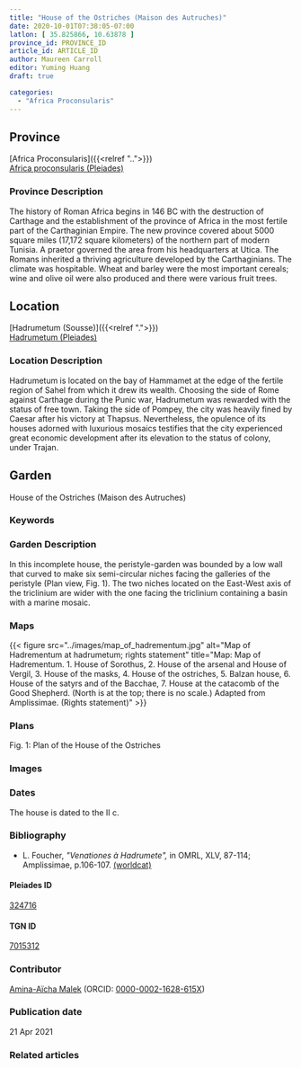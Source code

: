 ```yaml
---
title: "House of the Ostriches (Maison des Autruches)"
date: 2020-10-01T07:38:05-07:00
latlon: [ 35.825866, 10.63878 ]
province_id: PROVINCE_ID
article_id: ARTICLE_ID
author: Maureen Carroll
editor: Yuming Huang
draft: true

categories:
  - "Africa Proconsularis"
---
```


## Province
[Africa Proconsularis]({{<relref "..">}}) \
[Africa proconsularis (Pleiades)](https://pleiades.stoa.org/places/991341)

### Province Description
The history of Roman Africa begins in 146 BC with the destruction of Carthage and the establishment of the province of Africa in the most fertile part of the Carthaginian Empire.  The new province covered about 5000 square miles (17,172 square kilometers) of the northern part of modern Tunisia.  A praetor governed the area from his headquarters at Utica.  The Romans inherited a thriving agriculture developed by the Carthaginians.  The climate was hospitable.  Wheat and barley were the most important cereals; wine and olive oil were also produced and there were various fruit trees.

## Location

[Hadrumetum (Sousse)]({{<relref ".">}}) \
[Hadrumetum (Pleiades)](https://pleiades.stoa.org/places/324716)

### Location Description
Hadrumetum is located on the bay of Hammamet at the edge of the fertile region of Sahel from which it drew its wealth.  Choosing the side of Rome against Carthage during the Punic war, Hadrumetum was rewarded with the status of free town. Taking the side of Pompey, the city was heavily fined by Caesar after his victory at Thapsus. Nevertheless, the opulence of its houses adorned with luxurious mosaics testifies that the city experienced great economic development after its elevation to the status of colony, under Trajan.

<!--## Sublocation-->

<!--
[AREA WITHIN LOCATION, LIKE “PALATINE HILL”](GEOREFERENCE LINK)
A sublocation is any area larger than an individual garden, but located within a location. I would always try to include a link to a controlled vocabulary here if possible. This ID may well be different from the Garden ID, e.g., Pompeii versus a Garden in one of the houses which has its own Pleiades ID.
-->

<!--### Sublocation Description-->

<!-- DESCRIPTION -->

## Garden
House of the Ostriches (Maison des Autruches)

### Keywords
<!-- [urban villas](#) -->

### Garden Description
In this incomplete house, the peristyle-garden was bounded by a low wall that curved to make six semi-circular niches facing the galleries of the peristyle (Plan view, Fig. 1). The two niches located on the East-West axis of the triclinium are wider with the one facing the triclinium containing a basin with a marine mosaic.



### Maps
{{< figure src="../images/map_of_hadrementum.jpg" alt="Map of Hadrementum at hadrumetum; rights statement" title="Map: Map of Hadrementum. 1. House of Sorothus, 2. House of the arsenal and House of Vergil, 3. House of the masks, 4. House of the ostriches, 5. Balzan house, 6. House of the satyrs and of the Bacchae, 7. House at the catacomb of the Good Shepherd. (North is at the top; there is no scale.) Adapted from Amplissimae. (Rights statement)" >}}

### Plans
Fig. 1: Plan of the House of the Ostriches <!--(VER is sending image)-->

<!--{{< figure src="../images/cologne_atrium_plan1_EUR_GI_ColClaAA_Ah_carroll.jpg" alt="Plan of the Atrium House at Colonia Claudia Ara Agrippinensium (Cologne); rights statement" title="Plan 1: Plan of the so-called 'atrium house' with an apsidal pool (P) in its garden courtyard (G). Adapted from Precht 1971, fig. 2. (Rights statement)" >}}-->

### Images

<!--
{{< figure src="IMG_URL" alt="ALT_TEXT" title="CAPTION" >}}
-->

### Dates
The house is dated to the II c.

### Bibliography
-  L. Foucher, *"Venationes à Hadrumete",* in OMRL, XLV, 87-114; Amplissimae, p.106-107.  [(worldcat)](http://www.worldcat.org/oclc/68004816)


<!--#### Periodo ID-->

<!-- [PERIODO_ID](https://pleiades.stoa.org/places/PLEIADES_ID) -->

#### Pleiades ID
[324716](https://pleiades.stoa.org/places/324716)

#### TGN ID
[7015312](http://vocab.getty.edu/page/tgn/7015312)

### Contributor
[Amina-Aïcha Malek](link) (ORCID: [0000-0002-1628-615X](https://orcid.org/0000-0002-1628-615X))

### Publication date

21 Apr 2021

### Related articles